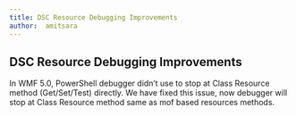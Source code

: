 ```yaml
---
title: DSC Resource Debugging Improvements
author:  amitsara
---
```



## DSC Resource Debugging Improvements

In WMF 5.0, PowerShell debugger didn’t use to stop at Class Resource method (Get/Set/Test) directly.
We have fixed this issue, now debugger will stop at Class Resource method same as mof based resources methods.
